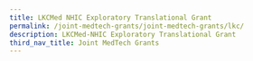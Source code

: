 ```yaml
---
title: LKCMed NHIC Exploratory Translational Grant
permalink: /joint-medtech-grants/joint-medtech-grants/lkc/
description: LKCMed-NHIC Exploratory Translational Grant
third_nav_title: Joint MedTech Grants
---
```

